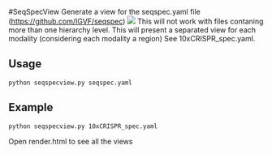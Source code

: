 #SeqSpecView
Generate a view for the seqspec.yaml file  (https://github.com/IGVF/seqspec)
<image src='seqspecview.png'>
This will not work with files contaning more than one hierarchy level.
This will present a separated view for each modality (considering each modality a region) See 10xCRISPR_spec.yaml.

## Usage
```
python seqspecview.py seqspec.yaml
```


## Example
```
python seqspecview.py 10xCRISPR_spec.yaml
```
Open render.html to see all the views  
